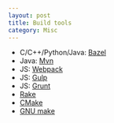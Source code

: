 ```yaml
---
layout: post
title: Build tools
category: Misc
---
```


* C/C++/Python/Java: [Bazel](https://bazel.build/)
* Java: [Mvn](https://maven.apache.org/)
* JS: [Webpack](https://webpack.js.org/)
* JS: [Gulp](http://gulpjs.com/)
* JS: [Grunt](https://gruntjs.com/)
* [Rake](https://ruby.github.io/rake/)
* [CMake](https://cmake.org/)
* [GNU make](https://www.gnu.org/software/make/)
